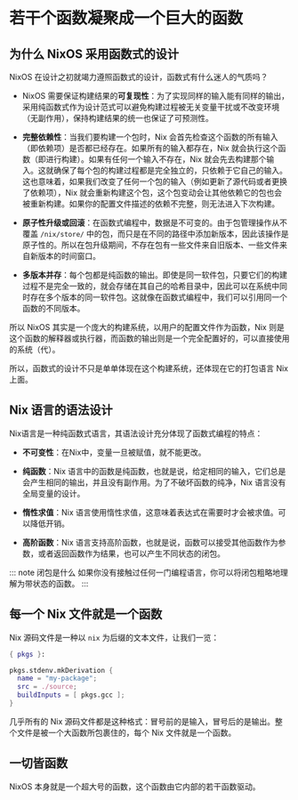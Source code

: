 # 若干个函数凝聚成一个巨大的函数

## 为什么 NixOS 采用函数式的设计

NixOS 在设计之初就竭力遵照函数式的设计，函数式有什么迷人的气质吗？

- NixOS 需要保证构建结果的**可复现性**：为了实现同样的输入能有同样的输出，采用纯函数式作为设计范式可以避免构建过程被无关变量干扰或不改变环境（无副作用），保持构建结果的统一也保证了可预测性。

- **完整依赖性**：当我们要构建一个包时，Nix 会首先检查这个函数的所有输入（即依赖项）是否都已经存在。如果所有的输入都存在，Nix 就会执行这个函数（即进行构建）。如果有任何一个输入不存在，Nix 就会先去构建那个输入。这就确保了每个包的构建过程都是完全独立的，只依赖于它自己的输入。这也意味着，如果我们改变了任何一个包的输入（例如更新了源代码或者更换了依赖项），Nix 就会重新构建这个包，这个包变动会让其他依赖它的包也会被重新构建。如果你的配置文件描述的依赖不完整，则无法进入下次构建。

- **原子性升级或回滚**：在函数式编程中，数据是不可变的。由于包管理操作从不覆盖 `/nix/store/` 中的包，而只是在不同的路径中添加新版本，因此该操作是原子性的。所以在包升级期间，不存在包有一些文件来自旧版本、一些文件来自新版本的时间窗口。

- **多版本并存**：每个包都是纯函数的输出。即使是同一软件包，只要它们的构建过程不是完全一致的，就会存储在其自己的哈希目录中，因此可以在系统中同时存在多个版本的同一软件包。这就像在函数式编程中，我们可以引用同一个函数的不同版本。

所以 NixOS 其实是一个庞大的构建系统，以用户的配置文件作为函数，Nix 则是这个函数的解释器或执行器，而函数的输出则是一个完全配置好的，可以直接使用的系统（代）。

所以，函数式的设计不只是单单体现在这个构建系统，还体现在它的打包语言 Nix 上面。

## Nix 语言的语法设计

Nix语言是一种纯函数式语言，其语法设计充分体现了函数式编程的特点：

- **不可变性**：在Nix中，变量一旦被赋值，就不能更改。

- **纯函数**：Nix 语言中的函数是纯函数，也就是说，给定相同的输入，它们总是会产生相同的输出，并且没有副作用。为了不破坏函数的纯净，Nix 语言没有全局变量的设计。

- **惰性求值**：Nix 语言使用惰性求值，这意味着表达式在需要时才会被求值。可以降低开销。

- **高阶函数**：Nix 语言支持高阶函数，也就是说，函数可以接受其他函数作为参数，或者返回函数作为结果，也可以产生不同状态的闭包。

::: note 闭包是什么
如果你没有接触过任何一门编程语言，你可以将闭包粗略地理解为带状态的函数。
:::

## 每一个 Nix 文件就是一个函数

Nix 源码文件是一种以 `nix` 为后缀的文本文件，让我们一览：

```nix
{ pkgs }:

pkgs.stdenv.mkDerivation {
  name = "my-package";
  src = ./source;
  buildInputs = [ pkgs.gcc ];
}
```

几乎所有的 Nix 源码文件都是这种格式：冒号前的是输入，冒号后的是输出。整个文件是被一个大函数所包裹住的，每个 Nix 文件就是一个函数。

## 一切皆函数

NixOS 本身就是一个超大号的函数，这个函数由它内部的若干函数驱动。
